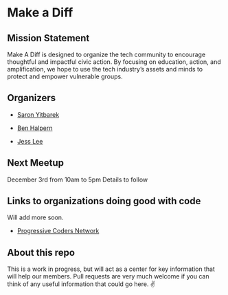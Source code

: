 # Make a Diff

## Mission Statement

Make A Diff is designed to organize the tech community to encourage thoughtful and impactful civic action. By focusing on education, action, and amplification, we hope to use the tech industry’s assets and minds to protect and empower vulnerable groups.

## Organizers

- [Saron Yitbarek](https://github.com/sarony)

- [Ben Halpern](https://github.com/benhalpern)

- [Jess Lee](https://github.com/jessleenyc)

## Next Meetup

December 3rd from 10am to 5pm
Details to follow

## Links to organizations doing good with code
Will add more soon.
- [Progressive Coders Network](http://www.progcode.co/)

## About this repo
This is a work in progress, but will act as a center for key information that will help our members. Pull requests are very much welcome if you can think of any useful information that could go here. ✌️
